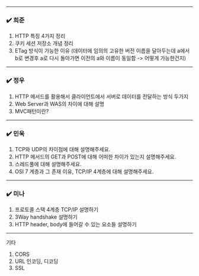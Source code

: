 ***
### ✔️ 희준
1. HTTP 특징 4가지 정리
2. 쿠키 세션 저장소 개념 정리
3. ETag 방식이 가능한 이유
   (데이터에 임의의 고유한 버전 이름을 달아두는데 a에서 b로 변경후 a로 다시 돌아가면 
    이전의 a와 이름이 동일함 -> 어떻게 가능한건지)
***
### ✔️ 정우
1. HTTP 메서드를 활용해서 클라이언트에서 서버로 데이터를 전달하는 방식 두가지
2. Web Server과 WAS의 차이에 대해 설명
3. MVC패턴이란?
***
### ✔️ 민욱
1. TCP와 UDP의 차이점에 대해 설명해주세요.
2. HTTP 메서드의 GET과 POST에 대해 어떠한 차이가 있는지 설명해주세요.
3. 스레드풀에 대해 설명해주세요.
4. OSI 7 계층과 그 존재 이유, TCP/IP 4계층에 대해 설명해주세요.
***
### ✔️ 미나
1. 프로토콜 스택 4계층 TCP/IP 설명하기
2. 3Way handshake 설명하기
3. HTTP header, body에 들어갈 수 있는 요소들 설명하기
***
기타 
1. CORS
2. URL 인코딩, 디코딩
3. SSL